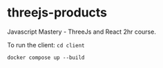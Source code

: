 # threejs-products
Javascript Mastery - ThreeJs and React 2hr course.

To run the client:
`cd client`

`docker compose up --build`
